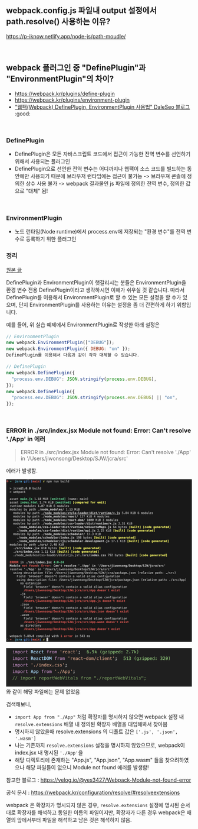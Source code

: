 
## webpack.config.js 파일내 output 설정에서 path.resolve() 사용하는 이유?

https://p-iknow.netlify.app/node-js/path-moudle/




&nbsp;
&nbsp;




## webpack 플러그인 중 "DefinePlugin"과 "EnvironmentPlugin"의 차이?

- https://webpack.kr/plugins/define-plugin
- https://webpack.kr/plugins/environment-plugin
- ["웹팩(Webpack) DefinePlugin, EnvironmentPlugin 사용법" DaleSeo 블로그](https://www.daleseo.com/webpack-plugins-define-environment/) :good:



&nbsp;
&nbsp;



### DefinePlugin

- DefinePlugin은 모든 자바스크립트 코드에서 접근이 가능한 전역 변수를 선언하기 위해서 사용되는 플러그인
- DefinePlugin으로 선언한 전역 변수는 어디까지나 웹팩이 소스 코드를 빌드하는 동안에만 사용되기 때문에 브라우저 런타임에는 접근이 불가능
  -> 브라우져 콘솔에 정의한 상수 사용 불가
  -> webpack 결과물인 js 파일에 정의한 전역 변수, 정의한 값으로 "대체" 됨!



&nbsp;
&nbsp;



### EnvironmentPlugin

- 노드 런타임(Node runtime)에서 process.env에 저장되는 "환경 변수"를 전역 변수로 등록하기 위한 플러그인

### 정리

[원본 글](https://www.daleseo.com/webpack-plugins-define-environment/#%EB%A7%88%EC%B9%98%EB%A9%B4%EC%84%9C) 

DefinePlugin과 EnvironmentPlugin이 햇갈리시는 분들은 EnvironmentPlugin을 환경 변수 전용 DefinePlugin이라고 생각하시면 이해가 쉬우실 것 같습니다. 따라서 DefinePlugin를 이용해서 EnvironmentPlugin로 할 수 있는 모든 설정을 할 수가 있으며, 단지 EnvironmentPlugin를 사용하는 이유는 설정을 좀 더 간편하게 하기 위함입니다.

예를 들어, 위 실습 예제에서 EnvironmentPlugin로 작성한 아래 설정은

```js
// EnvironmentPlugin
new webpack.EnvironmentPlugin(["DEBUG"]);
new webpack.EnvironmentPlugin({ DEBUG: "on" });
DefinePlugin를 이용해서 다음과 같이 각각 대체할 수 있습니다.
```

```js
// DefinePlugin
new webpack.DefinePlugin({
  "process.env.DEBUG": JSON.stringify(process.env.DEBUG),
});
new webpack.DefinePlugin({
  "process.env.DEBUG": JSON.stringify(process.env.DEBUG) || "on",
});
```



&nbsp;
&nbsp;



### ERROR in ./src/index.jsx Module not found: Error: Can't resolve './App' in  에러

> ERROR in ./src/index.jsx Module not found: Error: Can't resolve './App' in '/Users/jiwonsong/Desktop/SJW/jcra/src'

에러가 발생함.

![](./resource/webpack01.png)


![](./resource/webpack02.png)
와 같이 해당 파일에는 문제 없었음

검색해보니, 

-  `import App from "./App"` 처럼 확장자를 명시하지 않으면 webpack 설정 내 `resolve.extensions` 배열 내 정의된 확장자 배열을 대입해봐서 찾아봄
  - 명시하지 않았을때 resolve.extensions 의 디폴트 값은 `['.js', '.json', '.wasm']`
  - 나는 기존까지 `resolve.extensions` 설정을 명시하지 않았으므로, webpack이 index.jsx 내 명시된 `'./App'`을
  - 해당 디렉토리에 존재하는 "App.js", "App.json", "App.wasm" 들을 찾으려하였으나 해당 파일들이 없으니 Module not found 에러를 발생함!


참고한 블로그 : https://velog.io/@yes3427/Webpack-Module-not-found-error

공식 문서 : https://webpack.kr/configuration/resolve/#resolveextensions

webpack 은 확장자가 명시되지 않은 경우, `resolve.extensions` 설정에 명시된 순서대로 확장자를 해석하고
동일한 이름의 파일이지만, 확장자가 다른 경우 webpack은 배열의 앞에서부터 파일을 해석하고 남은 것은 해석하지 않음.



&nbsp;
&nbsp;


